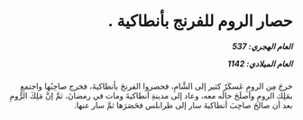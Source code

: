<h1 dir="rtl">حصار الروم للفرنج بأنطاكية .</h1>

<h5 dir="rtl">العام الهجري:  537

العام الميلادي: 1142

</h5>

<p dir="rtl">خرجَ مِن الرومِ عَسكَرٌ كثير إلى الشَّامِ، فحصروا الفرنجَ بأنطاكيةَ، فخرج صاحِبُها واجتمع بمَلِك الرومِ وأصلَحَ حالَه معه، وعاد إلى مدينةِ أنطاكيةَ ومات في رمضانَ، ثمَّ إنَّ مَلِكَ الرُّومِ بعد أن صالحَ صاحِبَ أنطاكيةَ سار إلى طرابلس فحَصَرَها ثمَّ سار عنها.</p></br>
